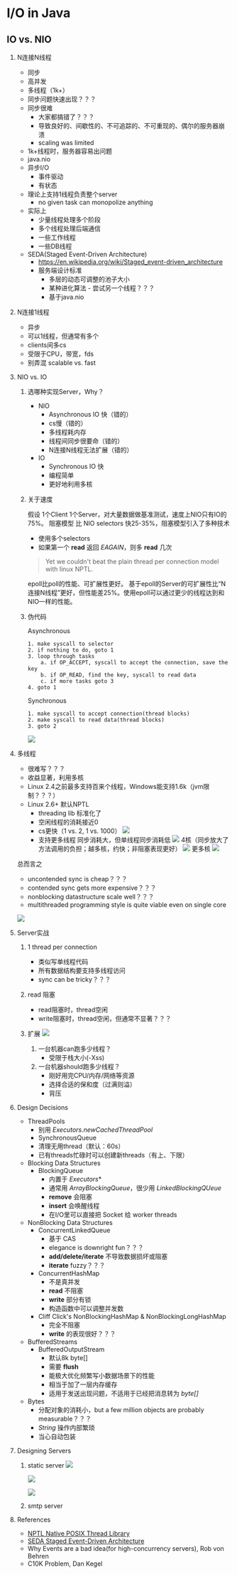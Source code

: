 # I/O in Java

## IO vs. NIO

1. N连接N线程
	* 同步
	* 高并发
	* 多线程（1k+）
	* 同步问题快速出现？？？
	* 同步很难
		* 大家都搞错了？？？
		* 导致良好的、间歇性的、不可追踪的、不可重现的、偶尔的服务器崩溃
		* scaling was limited
	* 1k+线程时，服务器容易出问题
	* java.nio
	* 异步I/O
		* 事件驱动
		* 有状态
	* 理论上支持1线程负责整个server
		* no given task can monopolize anything
	* 实际上
		* 少量线程处理多个阶段
		* 多个线程处理后端通信
		* 一些工作线程
		* 一些DB线程
	* SEDA(Staged Event-Driven Architecture)
		* https://en.wikipedia.org/wiki/Staged_event-driven_architecture
		* 服务端设计标准
			* 多层的动态可调整的池子大小
			* 某种进化算法 - 尝试另一个线程？？？
			* 基于java.nio
2. N连接1线程
	* 异步
	* 可以1线程，但通常有多个
	* clients间多cs
	* 受限于CPU，带宽，fds
	* 别弄混 scalable vs. fast

3. NIO vs. IO 
	1. 选哪种实现Server，Why？
		* NIO
			* Asynchronous IO 快（错的）
			* cs慢（错的）
			* 多线程耗内存
			* 线程间同步很要命（错的）
			* N连接N线程无法扩展（错的）
		* IO
			* Synchronous IO 快
			* 编程简单
			* 更好地利用多核

	2. 关于速度

		假设 1个Client 1个Server，对大量数据做基准测试，速度上NIO只有IO的75%。
		阻塞模型 比 NIO selectors 快25-35%，阻塞模型引入了多种技术
		
		* 使用多个selectors
		* 如果第一个 **read** 返回 *EAGAIN*，则多 **read** 几次
		
		> Yet we couldn't beat the plain thread per connection model with linux NPTL.
		
		epoll比poll的性能、可扩展性更好。
		基于epoll的Server的可扩展性比“N连接N线程”更好，但性能差25%。使用epoll可以通过更少的线程达到和NIO一样的性能。
		
	3. 伪代码
		
		Asynchronous
		
		```
		1. make syscall to selector
		2. if nothing to do, goto 1
		3. loop through tasks
			a. if OP_ACCEPT, syscall to accept the connection, save the key
			b. if OP_READ, find the key, syscall to read data
			c. if more tasks goto 3
		4. goto 1
		```
		
		Synchronous
		
		```
		1. make syscall to accept connection(thread blocks)
		2. make syscall to read data(thread blocks)
		3. goto 2
		```
		
		![](media/16297883675537.jpg)

4. 多线程
	
	* 很难写？？？
	* 收益显著，利用多核
	* Linux 2.4之前最多支持百来个线程，Windows能支持1.6k（jvm限制？？？）
	* Linux 2.6+ 默认NPTL
		* threading lib 标准化了
		* 空闲线程的消耗接近0
		* cs更快（1 vs. 2, 1 vs. 1000）
			![](media/16297899871136.jpg)
		* 支持更多线程
			同步消耗大，但单线程同步消耗低
			![](media/16297903361693.jpg)
			4核（同步放大了方法调用的负担；越多核，约快；非阻塞表现更好）
			![](media/16297905195021.jpg)
			更多核
			![](media/16297907153352.jpg)
			
	总而言之
	
	* uncontended sync is cheap？？？
	* contended sync gets more expensive？？？
	* nonblocking datastructure scale well？？？
	* multithreaded programming style is quite viable even on single core
	
	![](media/16297915904054.jpg)

5. Server实战
	
	1. 1 thread per connection
		* 类似写单线程代码
		* 所有数据结构要支持多线程访问
		* sync can be tricky？？？
	2. read 阻塞
		* read阻塞时，thread空闲
		* write阻塞时，thread空闲，但通常不显著？？？
	3. 扩展
		![](media/16297951967476.jpg)
		
		1. 一台机器can跑多少线程？
			* 受限于栈大小(-Xss)
		2. 一台机器should跑多少线程？
			* 刚好用完CPU/内存/网络等资源
			* 选择合适的保和度（过满则溢）
			* 背压

6. Design Decisions
	
	* ThreadPools
		* 别用 *Executors.newCachedThreadPool*
		* SynchronousQueue
		* 清理无用thread（默认：60s）
		* 已有threads忙碌时可以创建新threads（有上、下限）
	* Blocking Data Structures
		* BlockingQueue
			* 内置于 *Executors**
			* 通常用 *ArrayBlockingQueue*，很少用 *LinkedBlockingQUeue*
			* **remove** 会阻塞
			* **insert** 会唤醒线程
			* 在I/O里可以直接把 Socket 给 worker threads
	* NonBlocking Data Structures
		* ConcurrentLinkedQueue
			* 基于 CAS
			* elegance is downright fun？？？
			* **add/delete/iterate** 不导致数据损坏或阻塞
			* **iterate** fuzzy？？？
		* ConcurrentHashMap
			* 不是真并发
			* **read** 不阻塞
			* **write** 部分有锁
			* 构造函数中可以调整并发数
		* Cliff Click's NonBlockingHashMap & NonBlockingLongHashMap
			* 完全不阻塞
			* **write** 的表现很好？？？
	* BufferedStreams
		* BufferedOutputStream
			* 默认8k byte[]
			* 需要 **flush**
			* 能极大优化频繁写小数据场景下的性能
			* 相当于加了一层内存缓存
			* 适用于发送出现问题，不适用于已经把消息转为 *byte[]*
	* Bytes
		* 分配对象的消耗小，but a few million objects are probably measurable？？？
		* *String* 操作内部繁琐
		* 当心自动包装

7. Designing Servers
	1. static server
		![](media/16297991365867.jpg)
		
		![](media/16297991583038.jpg)
		
		![](media/16297991699325.jpg)
		
	2. smtp server
		
9. References

	* [NPTL Native POSIX Thread Library](https://en.wikipedia.org/wiki/Native_POSIX_Thread_Library)
	* [SEDA Staged Event-Driven Architecture](https://en.wikipedia.org/wiki/Staged_event-driven_architecture)
	* Why Events are a bad idea(for high-concurrency servers), Rob von Behren
	* C10K Problem, Dan Kegel

